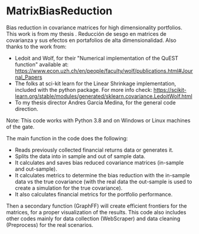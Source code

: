 # MatrixBiasReduction
Bias reduction in covariance matrices for high dimensionality portfolios.
This work is from my thesis <Only available in Spanish>. Reducción de sesgo en matrices de covarianza y sus efectos en portafolios de alta dimensionalidad.
Also thanks to the work from: 
  - Ledoit and Wolf, for their "Numerical implementation of the QuEST function" available at: https://www.econ.uzh.ch/en/people/faculty/wolf/publications.html#Journal_Papers
  - The folks at sci-kit learn for the Linear Shrinkage implementation, included with the python package. For more info check: https://scikit-learn.org/stable/modules/generated/sklearn.covariance.LedoitWolf.html
  - To my thesis director Andres Garcia Medina, for the general code direction.

Note: This code works with Python 3.8 and on Windows or Linux machines of the gate.
  
The main function in the code does the following:
  - Reads previously collected financial returns data or generates it. 
  - Splits the data into in sample and out of sample data.
  - It calculates and saves bias reduced covariance matrices (in-sample and out-sample).
  - It calculates metrics to determine the bias reduction with the in-sample data vs the true covariance (with the real data the out-sample is used to create a simulation for the true covariance).
  - It also calculates financial metrics for the portfolio performance.

  Then a secondary function (GraphFF) will create efficient frontiers for the matrices, for a proper visualization of the results.
  This code also includes other codes mainly for data collection (WebScraper) and data cleaning (Preprocess) for the real scenarios. 
